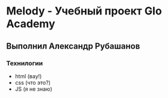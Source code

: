 # Melody - Учебный проект Glo Academy
## Выполнил Александр Рубашанов

### Технилогии
- html (вау!)
- css (что это?)
- JS (я не знаю)
